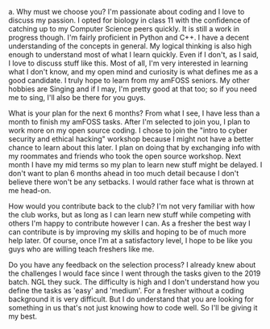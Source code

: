 a. Why must we choose you?
    I'm passionate about coding and I love to discuss my passion. I opted for biology in class 11 with the confidence of catching up to my Computer Science peers quickly. It is still a work in progress though.     I'm fairly proficient in Python and C++. I have a decent understanding of the concepts in general. My logical thinking is also high enough to understand most of what I learn quickly. Even if I don't, as I said, I love to discuss stuff like this. 
    Most of all, I'm very interested in learning what I don't know, and my open mind and curiosity is what defines me as a good candidate. I truly hope to learn from my amFOSS seniors.
    My other hobbies are Singing and if I may, I'm pretty good at that too; so if you need me to sing, I'll also be there for you guys. 


What is your plan for the next 6 months?
    From what I see, I have less than a month to finish my amFOSS tasks. After I'm selected to join you, I plan to work more on my open source coding. 
    I chose to join the "intro to cyber security and ethical hacking" workshop because I might not have a better chance to learn about this later. I plan on doing that by exchanging info with my roommates and friends who took the open source workshop.
    Next month I have my mid terms so my plan to learn new stuff might be delayed. 
    I don't want to plan 6 months ahead in too much detail because I don't believe there won't be any setbacks. I would rather face what is thrown at me head-on. 


How would you contribute back to the club? 
    I'm not very familiar with how the club works, but as long as I can learn new stuff while competing with others I'm happy to contribute however I can. As a fresher the best way I can contribute is by improving my skills and hoping to be of much more help later. 
    Of course, once I'm at a satisfactory level, I hope to be like you guys who are willing teach freshers like me.


Do you have any feedback on the selection process?
    I already knew about the challenges I would face since I went through the tasks given to the 2019 batch. NGL they suck. The difficulty is high and I don't understand how you define the tasks as 'easy' and 'medium'. For a fresher without a coding background it is very difficult. But I do understand that you are looking for something in us that's not just knowing how to code well. So I'll be giving it my best. 
    

